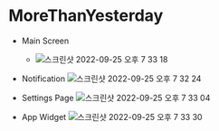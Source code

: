 # MoreThanYesterday
- Main Screen
  - ![스크린샷 2022-09-25 오후 7 33 18](https://user-images.githubusercontent.com/60123823/192139217-3e8644d0-f6a0-4c70-ac85-0c4708b026c7.png)

- Notification
![스크린샷 2022-09-25 오후 7 32 24](https://user-images.githubusercontent.com/60123823/192139214-ef6d654f-cc4a-4db6-8982-77723cb60174.png)

- Settings Page
![스크린샷 2022-09-25 오후 7 33 04](https://user-images.githubusercontent.com/60123823/192139215-6b35f95f-eb40-4929-aab4-d93345b77c45.png)

- App Widget
![스크린샷 2022-09-25 오후 7 33 30](https://user-images.githubusercontent.com/60123823/192139218-59651646-888c-4200-9e01-4cadcc96b4bb.png)
